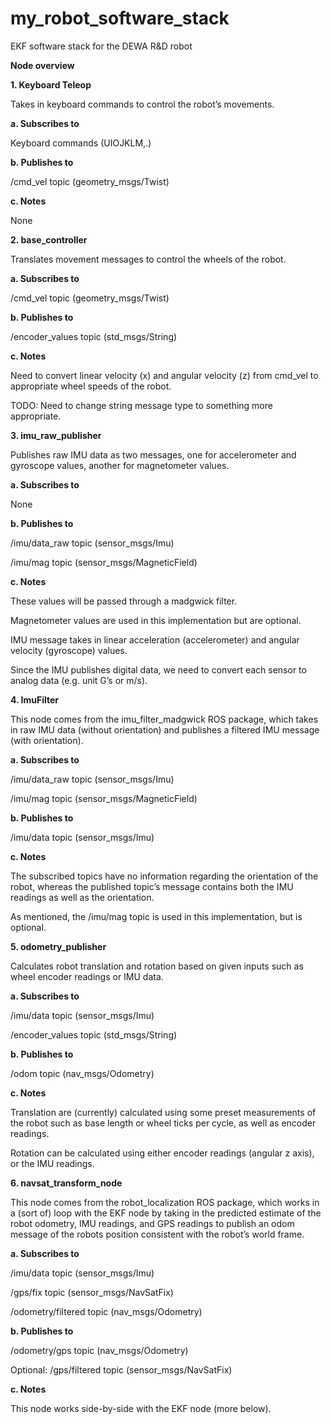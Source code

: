 # my_robot_software_stack
 EKF software stack for the DEWA R&D robot
 
**Node overview**

**1.	Keyboard Teleop**

Takes in keyboard commands to control the robot’s movements.
 
**a.	Subscribes to**

  Keyboard commands (UIOJKLM,.) 

**b.	Publishes to**

  /cmd_vel topic (geometry_msgs/Twist)
  
**c.	Notes**

None


**2.	base_controller**

Translates movement messages to control the wheels of the robot.

**a.	Subscribes to**

  /cmd_vel topic (geometry_msgs/Twist)
  
  **b.	Publishes to**
  
  /encoder_values topic (std_msgs/String)

  **c.	Notes**

  Need to convert linear velocity (x) and angular velocity (z) from cmd_vel to appropriate wheel speeds of the robot.

  TODO: Need to change string message type to something more appropriate.
  

  **3.	imu_raw_publisher**
  
Publishes raw IMU data as two messages, one for accelerometer and gyroscope values, another for magnetometer values.

**a.	Subscribes to**

None

**b.	Publishes to**

/imu/data_raw topic (sensor_msgs/Imu)

/imu/mag topic (sensor_msgs/MagneticField)

**c.	Notes**

These values will be passed through a madgwick filter. 

Magnetometer values are used in this implementation but are optional.

IMU message takes in linear acceleration (accelerometer) and angular velocity (gyroscope) values.

Since the IMU publishes digital data, we need to convert each sensor to analog data (e.g. unit G’s or m/s).


**4.	ImuFilter**

This node comes from the imu_filter_madgwick ROS package, which takes in raw IMU data (without orientation) and publishes a filtered IMU message (with orientation).

**a.	Subscribes to**

/imu/data_raw topic (sensor_msgs/Imu)

/imu/mag topic (sensor_msgs/MagneticField)

**b.	Publishes to**

/imu/data topic (sensor_msgs/Imu)

**c.	Notes**

The subscribed topics have no information regarding the orientation of the robot, whereas the published topic’s message contains both the IMU readings as well as the orientation.

As mentioned, the /imu/mag topic is used in this implementation, but is optional.


**5.	odometry_publisher**

Calculates robot translation and rotation based on given inputs such as wheel encoder readings or IMU data.

**a.	Subscribes to**

/imu/data topic (sensor_msgs/Imu)

/encoder_values topic (std_msgs/String)

**b.	Publishes to**

/odom topic (nav_msgs/Odometry)

**c.	Notes**

Translation are (currently) calculated using some preset measurements of the robot such as base length or wheel ticks per cycle, as well as encoder readings.

Rotation can be calculated using either encoder readings (angular z axis), or the IMU readings.


**6.	navsat_transform_node**

This node comes from the robot_localization ROS package, which works in a (sort of) loop with the EKF node by taking in the predicted estimate of the robot odometry, IMU readings, and GPS readings to publish an odom message of the robots position consistent with the robot’s world frame.

**a.	Subscribes to**

/imu/data topic (sensor_msgs/Imu)

/gps/fix topic (sensor_msgs/NavSatFix)

/odometry/filtered topic (nav_msgs/Odometry)

**b.	Publishes to**

/odometry/gps topic (nav_msgs/Odometry)

Optional: /gps/filtered topic (sensor_msgs/NavSatFix)

**c.	Notes**

This node works side-by-side with the EKF node (more below).

